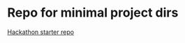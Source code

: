 # Repo for minimal project dirs

[Hackathon starter repo](https://github.com/sahat/hackathon-starter)
